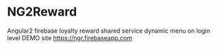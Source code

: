 # NG2Reward
Angular2 firebase loyalty reward shared service dynamic menu on login level
DEMO site https://ngr.firebaseapp.com
